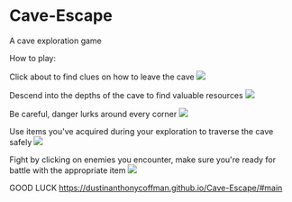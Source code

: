 # Cave-Escape
A cave exploration game

How to play:

Click about to find clues on how to leave the cave 
![](https://i.imgur.com/VL1lZ3U.png)


Descend into the depths of the cave to find valuable resources 
![](https://i.imgur.com/tq6bi2G.png)



Be careful, danger lurks around every corner
![](https://i.imgur.com/EjkJZKb.png)



Use items you've acquired during your exploration to traverse the cave safely
![](https://i.imgur.com/jPkyCHz.png)




Fight by clicking on enemies you encounter, make sure you're ready for battle with the appropriate item
![](https://i.imgur.com/apWUv7f.png)




GOOD LUCK
https://dustinanthonycoffman.github.io/Cave-Escape/#main

